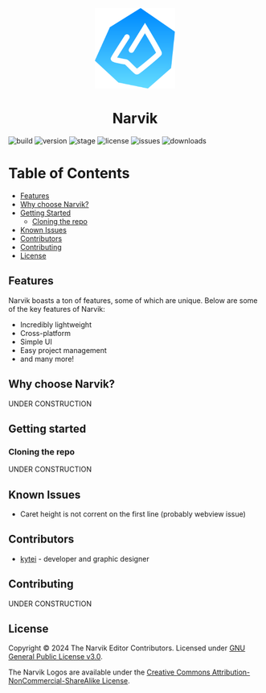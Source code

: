 <p align="center"><img src="./src/assets/narvik-logo.svg"
     alt="narvik logo"
     width="160px"
     height="160px" />
</p>

<h1 align="center">Narvik</h1>

![build](https://img.shields.io/badge/build-passing-green)
![version](https://img.shields.io/badge/version-0.0.1_alpha-blue)
![stage](https://img.shields.io/badge/stage-alpha-blue)
![license](https://img.shields.io/badge/license-GPL--3.0-orange)
![issues](https://img.shields.io/github/issues/kyteidev/narvik)
![downloads](https://img.shields.io/github/downloads/kyteidev/narvik/total)

# Table of Contents

- [Features](#features)
- [Why choose Narvik?](#why-choose)
- [Getting Started](#getting-started)
  - [Cloning the repo](#cloning)
- [Known Issues](#known-issues)
- [Contributors](#contributors)
- [Contributing](#contributing)
- [License](#license)

## Features <a name="features"></a>

Narvik boasts a ton of features, some of which are unique. Below are some of the key features of Narvik:

- Incredibly lightweight
- Cross-platform
- Simple UI
- Easy project management
- and many more!

## Why choose Narvik? <a name="why-choose"></a>

UNDER CONSTRUCTION

## Getting started <a name="getting-started"></a>

### Cloning the repo <a name="cloning"></a>

UNDER CONSTRUCTION

## Known Issues <a name="known-issues"></a>

- Caret height is not corrent on the first line (probably webview issue)

## Contributors <a name="contributors"></a>

- [kytei](https://github.com/kyteidev) - developer and graphic designer

## Contributing <a name="contributing"></a>

UNDER CONSTRUCTION

## License <a name="license"></a>

Copyright © 2024 The Narvik Editor Contributors. Licensed under [GNU General Public License v3.0](https://github.com/kyteidev/narvik/blob/dev/LICENSE).

The Narvik Logos are available under the [Creative Commons Attribution-NonCommercial-ShareAlike License](https://creativecommons.org/licenses/by-nc-sa/4.0/).
